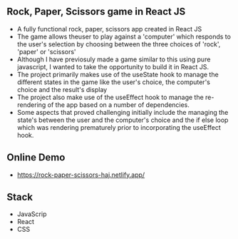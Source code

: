 ## Rock, Paper, Scissors game in React JS 

- A fully functional rock, paper, scissors app created in React JS 
- The game allows theuser to play against a 'computer' which responds to the user's selection by choosing between the three choices of 'rock', 'paper' or 'scissors'
- Although I have previosuly made a game similar to this using pure javascript, I wanted to take the opportunity to build it in React JS.
- The project primarily makes use of  the useState hook to manage the different states in the game like the user's choice, the computer's choice and the result's display
- The project also make use of the useEffect hook to manage the re-rendering of the app based on a number of dependencies. 
- Some aspects that proved challenging initially include the managing the state's between the user and the computer's choice and the if else loop which was rendering prematurely prior to incorporating the useEffect hook. 

## Online Demo
- https://rock-paper-scissors-haj.netlify.app/

## Stack
- JavaScrip
- React
- CSS
